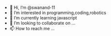 - 👋 Hi, I’m @swanand-11
- 👀 I’m interested in programming,coding,robotics
- 🌱 I’m currently learning javascript
- 💞️ I’m looking to collaborate on ...
- 📫 How to reach me ...

<!---
swanand-11/swanand-11 is a ✨ special ✨ repository because its `README.md` (this file) appears on your GitHub profile.
You can click the Preview link to take a look at your changes.
--->
